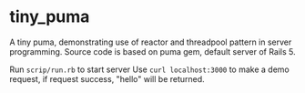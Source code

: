 # tiny_puma

A tiny puma, demonstrating use of reactor and threadpool pattern in server programming.
Source code is based on puma gem, default server of Rails 5.

Run `scrip/run.rb` to start server 
Use `curl localhost:3000` to make a demo request, if request success, "hello" will be returned.

 
